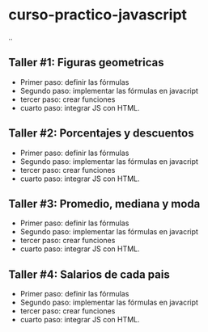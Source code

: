 # curso-practico-javascript

..

## Taller #1: Figuras geometricas

- Primer paso: definir las fórmulas
- Segundo paso: implementar las fórmulas en javacript
- tercer paso: crear funciones
- cuarto paso: integrar JS con HTML.

## Taller #2: Porcentajes y descuentos

- Primer paso: definir las fórmulas
- Segundo paso: implementar las fórmulas en javacript
- tercer paso: crear funciones
- cuarto paso: integrar JS con HTML.

## Taller #3: Promedio, mediana y moda

- Primer paso: definir las fórmulas
- Segundo paso: implementar las fórmulas en javacript
- tercer paso: crear funciones
- cuarto paso: integrar JS con HTML.

## Taller #4: Salarios de cada pais

- Primer paso: definir las fórmulas
- Segundo paso: implementar las fórmulas en javacript
- tercer paso: crear funciones
- cuarto paso: integrar JS con HTML.